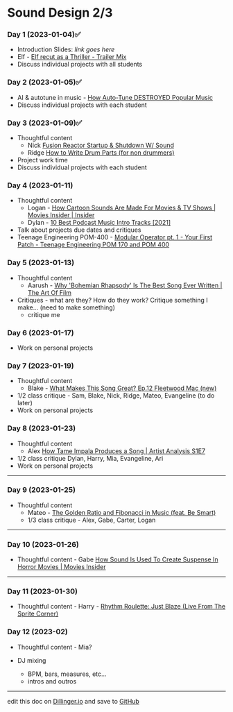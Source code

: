 # Sound Design 2/3

### Day 1 (2023-01-04)✅

- Introduction Slides: _link goes here_
- Elf - [Elf recut as a Thriller - Trailer Mix](https://www.youtube.com/watch?v=EkwdYSn3Uws)
- Discuss individual projects with all students

### Day 2 (2023-01-05)✅

- AI & autotune in music - [How Auto-Tune DESTROYED Popular Music](https://youtu.be/6IV29YNTH3M)
- Discuss individual projects with each student

### Day 3 (2023-01-09)✅

- Thoughtful content
  - Nick [Fusion Reactor Startup & Shutdown W/ Sound](https://youtu.be/yRdkSxiS8ls)
  - Ridge [How to Write Drum Parts (for non drummers)](https://youtu.be/FoMmVlAvjmM)
- Project work time
- Discuss individual projects with each student

### Day 4 (2023-01-11)

- Thoughtful content
  - Logan - [How Cartoon Sounds Are Made For Movies & TV Shows | Movies Insider | Insider](https://youtu.be/NhKTP5_LfU8)
  - Dylan - [10 Best Podcast Music Intro Tracks [2021]](https://youtu.be/Z56_H3y7krQ)
- Talk about projects due dates and critiques
- Teenage Engineering POM-400 - [Modular Operator pt. 1 - Your First Patch - Teenage Engineering POM 170 and POM 400](https://youtu.be/pdcR8qlrwR8)

### Day 5 (2023-01-13)

- Thoughtful content
  - Aarush - [Why 'Bohemian Rhapsody' Is The Best Song Ever Written | The Art Of Film](https://youtu.be/-yE8SYzZ6Eo)
- Critiques - what are they? How do they work? Critique something I make... (need to make something)
  - critique me

### Day 6 (2023-01-17)

- Work on personal projects

### Day 7 (2023-01-19)

- Thoughtful content
  - Blake - [What Makes This Song Great? Ep.12 Fleetwood Mac (new)](https://youtu.be/4ylXt4DsB24)
- 1/2 class critique - Sam, Blake, Nick, Ridge, Mateo, Evangeline (to do later)
- Work on personal projects

### Day 8 (2023-01-23)

- Thoughtful content
  - Alex [How Tame Impala Produces a Song | Artist Analysis S1E7](https://youtu.be/bCBj5hC1_rA)
- 1/2 class critique Dylan, Harry, Mia, Evangeline, Ari
- Work on personal projects

---

### Day 9 (2023-01-25)

- Thoughtful content
  - Mateo - [The Golden Ratio and Fibonacci in Music (feat. Be Smart)](https://youtu.be/9mozmHgg9Sk)
  - 1/3 class critique - Alex, Gabe, Carter, Logan

---

### Day 10 (2023-01-26)

- Thoughtful content - Gabe [How Sound Is Used To Create Suspense In Horror Movies | Movies Insider](https://youtu.be/1BQvCCB-PiA)

---

### Day 11 (2023-01-30)

- Thoughtful content - Harry - [Rhythm Roulette: Just Blaze (Live From The Sprite Corner)](https://www.youtube.com/watch?v=wQ7rkIppxPM)

### Day 12 (2023-02)

- Thoughtful content - Mia?

- DJ mixing
  - BPM, bars, measures, etc...
  - intros and outros

---

edit this doc on [Dillinger.io](https://dillinger.io) and save to [GitHub](https://github.com)

